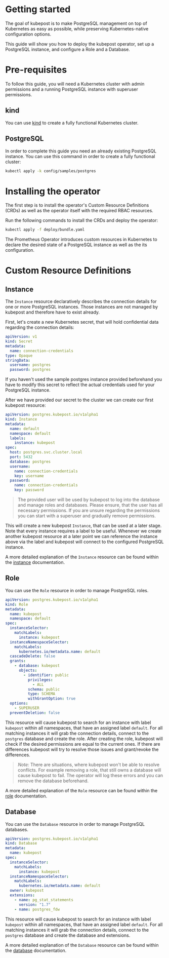 # Getting started

The goal of kubepost is to make PostgreSQL management on top of Kubernetes
as easy as possible, while preserving Kubernetes-native configuration options.

This guide will show you how to deploy the kubepost operator, set up a
PostgreSQL instance, and configure a Role and a Database.

# Pre-requisites

To follow this guide, you will need a Kubernetes cluster with admin permissions and a running
PostgreSQL instance with superuser permissions.

## kind

You can use [kind](https://kind.sigs.k8s.io/) to create a fully functional Kubernetes cluster.

## PostgreSQL

In order to complete this guide you need an already existing PostgreSQL instance. You can use this
command in order to create a fully functional cluster:

```sh
kubectl apply -k config/samples/postgres
```

# Installing the operator

The first step is to install the operator's Custom Resource Definitions (CRDs) as well
as the operator itself with the required RBAC resources.

Run the following commands to install the CRDs and deploy the operator:

```sh
kubectl apply -f deploy/bundle.yaml
```

The Prometheus Operator introduces custom resources in Kubernetes to declare
the desired state of a PostgreSQL instance as well as the
its configuration.

# Custom Resource Definitions

## Instance

The `Instance` resource declaratively describes the connection details for one or more PostgreSQL
instances. Those instances are not managed by kubepost and therefore have to exist already.

First, let's create a new Kubernetes secret, that will hold confidential data regarding the connection details:

```yaml
apiVersion: v1
kind: Secret
metadata:
  name: connection-credentials
type: Opaque
stringData:
  username: postgres
  password: postgres
```

If you haven't used the sample postgres instance provided beforehand you have to modify this secret to reflect
the actual credentials used for your PostgreSQL instance.

After we have provided our secret to the cluster we can create our first kubepost resource:

```yaml
apiVersion: postgres.kubepost.io/v1alpha1
kind: Instance
metadata:
  name: default
  namespace: default
  labels:
    instance: kubepost
spec:
  host: postgres.svc.cluster.local
  port: 5432
  database: postgres
  username:
    name: connection-credentials
    key: username
  password:
    name: connection-credentials
    key: password
```

> The provided user will be used by kubepost to log into the database and manage roles and databases. Please
> ensure, that the user has all necessary permissions. If you are unsure regarding the permissions you can start
> with a superuser and gradually remove permissions.

This will create a new kubepost `Instance`, that can be used at a later stage. Note that every instance
requires a label to be useful. Whenever we create another kubepost resource at a later point we can reference
the instance above via the label and kubepost will connect to the configured PostgreSQL instance.

A more detailed explanation of the `Instance` resource can be found within the [instance](instance.md) documentation.

## Role

You can use the `Role` resource in order to manage PostgreSQL roles.

```yaml
apiVersion: postgres.kubepost.io/v1alpha1
kind: Role
metadata:
  name: kubepost
  namespace: default
spec:
  instanceSelector:
    matchLabels:
      instance: kubepost
  instanceNamespaceSelector:
    matchLabels:
      kubernetes.io/metadata.name: default
  cascadeDelete: false
  grants:
    - database: kubepost
      objects:
        - identifier: public
          privileges:
            - ALL
          schema: public
          type: SCHEMA
          withGrantOption: true
  options:
    - SUPERUSER
  preventDeletion: false
```

This resource will cause kubepost to search for an instance with label `kubepost` within all namespaces,
that have an assigned label `default`. For all matching instances it will grab the connection details, connect
to the `postgres` database and create the role. After creating the role, kubepost will check if the desired
permissions are equal to the current ones. If there are differences kubepost will try to resolve those issues
and grant/revoke the differences.

> **Note*:* There are situations, where kubepost won't be able to resolve conflicts. For example removing a role,
> that still owns a database will cause kubepost to fail. The operator will log these errors and you can remove the
> database beforehand.

A more detailed explanation of the `Role` resource can be found within the [role](role.md) documentation.

## Database

You can use the `Database` resource in order to manage PostgreSQL databases.

```yaml
apiVersion: postgres.kubepost.io/v1alpha1
kind: Database
metadata:
  name: kubepost
spec:
  instanceSelector:
    matchLabels:
      instance: kubepost
  instanceNamespaceSelector:
    matchLabels:
      kubernetes.io/metadata.name: default
  owner: kubepost
  extensions:
    - name: pg_stat_statements
      version: "1.7"
    - name: postgres_fdw
```

This resource will cause kubepost to search for an instance with label `kubepost` within all namespaces,
that have an assigned label `default`. For all matching instances it will grab the connection details, connect
to the `postgres` database and create the database and extensions.

A more detailed explanation of the `Database` resource can be found within the [database](database.md) documentation.
